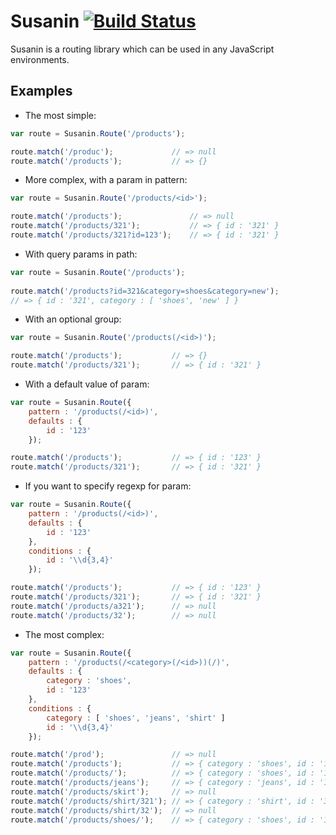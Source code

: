 # Susanin [![Build Status](https://travis-ci.org/ruslankerimov/susanin.png?branch=master)](https://travis-ci.org/ruslankerimov/susanin)

Susanin is a routing library which can be used in any JavaScript environments.

## Examples

* The most simple:

```javascript
var route = Susanin.Route('/products');

route.match('/produc');             // => null 
route.match('/products');           // => {} 
```

* More complex, with a param in pattern:

```javascript
var route = Susanin.Route('/products/<id>');

route.match('/products');               // => null
route.match('/products/321');           // => { id : '321' }
route.match('/products/321?id=123');    // => { id : '321' }
```

* With query params in path:

```javascript
var route = Susanin.Route('/products');
 
route.match('/products?id=321&category=shoes&category=new');   
// => { id : '321', category : [ 'shoes', 'new' ] } 
```

* With an optional group:

```javascript
var route = Susanin.Route('/products(/<id>)');

route.match('/products');           // => {}
route.match('/products/321');       // => { id : '321' }
```

* With a default value of param:

```javascript
var route = Susanin.Route({ 
    pattern : '/products(/<id>)',
    defaults : {
        id : '123'
    });

route.match('/products');           // => { id : '123' }
route.match('/products/321');       // => { id : '321' }
```

* If you want to specify regexp for param:

```javascript
var route = Susanin.Route({ 
    pattern : '/products(/<id>)',
    defaults : {
        id : '123'
    },
    conditions : {
        id : '\\d{3,4}'
    });

route.match('/products');           // => { id : '123' }
route.match('/products/321');       // => { id : '321' }
route.match('/products/a321');      // => null
route.match('/products/32');        // => null
```

* The most complex:
 
```javascript
var route = Susanin.Route({ 
    pattern : '/products(/<category>(/<id>))(/)',
    defaults : {
        category : 'shoes',
        id : '123'
    },
    conditions : {
        category : [ 'shoes', 'jeans', 'shirt' ]
        id : '\\d{3,4}'
    });

route.match('/prod');               // => null
route.match('/products');           // => { category : 'shoes', id : '123' }
route.match('/products/');          // => { category : 'shoes', id : '123' }
route.match('/products/jeans');     // => { category : 'jeans', id : '123' }
route.match('/products/skirt');     // => null
route.match('/products/shirt/321'); // => { category : 'shirt', id : '321' }
route.match('/products/shirt/32');  // => null
route.match('/products/shoes/');    // => { category : 'shoes', id : '123' }
```
